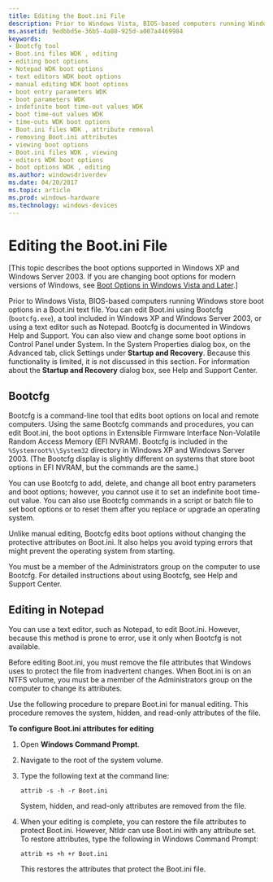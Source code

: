 ```yaml
---
title: Editing the Boot.ini File
description: Prior to Windows Vista, BIOS-based computers running Windows store boot options in a Boot.ini text file.
ms.assetid: 9edbbd5e-36b5-4a80-925d-a007a4469984
keywords:
- Bootcfg tool
- Boot.ini files WDK , editing
- editing boot options
- Notepad WDK boot options
- text editors WDK boot options
- manual editing WDK boot options
- boot entry parameters WDK
- boot parameters WDK
- indefinite boot time-out values WDK
- boot time-out values WDK
- time-outs WDK boot options
- Boot.ini files WDK , attribute removal
- removing Boot.ini attributes
- viewing boot options
- Boot.ini files WDK , viewing
- editors WDK boot options
- boot options WDK , editing
ms.author: windowsdriverdev
ms.date: 04/20/2017
ms.topic: article
ms.prod: windows-hardware
ms.technology: windows-devices
---
```


# Editing the Boot.ini File


\[This topic describes the boot options supported in Windows XP and Windows Server 2003. If you are changing boot options for modern versions of Windows, see [Boot Options in Windows Vista and Later](boot-options-in-windows-vista-and-later.md).\]

Prior to Windows Vista, BIOS-based computers running Windows store boot options in a Boot.ini text file. You can edit Boot.ini using Bootcfg (`bootcfg.exe`), a tool included in Windows XP and Windows Server 2003, or using a text editor such as Notepad. Bootcfg is documented in Windows Help and Support. You can also view and change some boot options in Control Panel under System. In the System Properties dialog box, on the Advanced tab, click Settings under **Startup and Recovery**. Because this functionality is limited, it is not discussed in this section. For information about the **Startup and Recovery** dialog box, see Help and Support Center.

## <span id="bootcfg"></span><span id="BOOTCFG"></span>Bootcfg

Bootcfg is a command-line tool that edits boot options on local and remote computers. Using the same Bootcfg commands and procedures, you can edit Boot.ini, the boot options in Extensible Firmware Interface Non-Volatile Random Access Memory (EFI NVRAM). Bootcfg is included in the `%Systemroot%\\System32` directory in Windows XP and Windows Server 2003. (The Bootcfg display is slightly different on systems that store boot options in EFI NVRAM, but the commands are the same.)

You can use Bootcfg to add, delete, and change all boot entry parameters and boot options; however, you cannot use it to set an indefinite boot time-out value. You can also use Bootcfg commands in a script or batch file to set boot options or to reset them after you replace or upgrade an operating system.

Unlike manual editing, Bootcfg edits boot options without changing the protective attributes on Boot.ini. It also helps you avoid typing errors that might prevent the operating system from starting.

You must be a member of the Administrators group on the computer to use Bootcfg. For detailed instructions about using Bootcfg, see Help and Support Center.

## <span id="editing_in_notepad"></span><span id="EDITING_IN_NOTEPAD"></span>Editing in Notepad

You can use a text editor, such as Notepad, to edit Boot.ini. However, because this method is prone to error, use it only when Bootcfg is not available.

Before editing Boot.ini, you must remove the file attributes that Windows uses to protect the file from inadvertent changes. When Boot.ini is on an NTFS volume, you must be a member of the Administrators group on the computer to change its attributes.

Use the following procedure to prepare Boot.ini for manual editing. This procedure removes the system, hidden, and read-only attributes of the file.

**To configure Boot.ini attributes for editing**

1.  Open **Windows Command Prompt**. 

2.  Navigate to the root of the system volume.

3.  Type the following text at the command line:

    ```
    attrib -s -h -r Boot.ini
    ```

    System, hidden, and read-only attributes are removed from the file.

4.  When your editing is complete, you can restore the file attributes to protect Boot.ini. However, Ntldr can use Boot.ini with any attribute set. To restore attributes, type the following in Windows Command Prompt:

    ```
    attrib +s +h +r Boot.ini
    ```

    This restores the attributes that protect the Boot.ini file.
